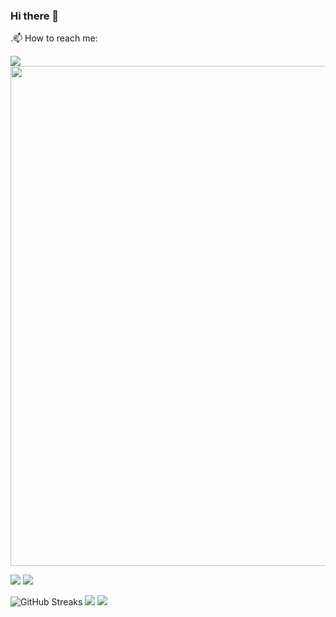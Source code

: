 ### Hi there 👋
 .📫 How to reach me:

![](https://github-profile-summary-cards.vercel.app/api/cards/most-commit-language?username=NTO-H&theme=github_dark)
<img width=800 src="https://github-profile-trophy.vercel.app/?username=NTO-H&column=8&theme=gruvbox&no-frame=true"/>



![](https://github-profile-summary-cards.vercel.app/api/cards/profile-details?username=NTO-H&theme=github_dark)
![](https://github-profile-summary-cards.vercel.app/api/cards/repos-per-language?username=NTO-H&theme=github_dark)

![GitHub Streaks](http://github-readme-streak-stats.herokuapp.com?user=NTO-H&theme=dracula&hide_border=true)
![](https://github-profile-summary-cards.vercel.app/api/cards/stats?username=NTO-H&theme=github_dark)
![](https://github-profile-summary-cards.vercel.app/api/cards/productive-time?username=NTO-H&theme=github_dark)
